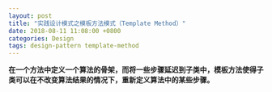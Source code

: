 ```yaml
---
layout: post
title: "实践设计模式之模板方法模式（Template Method）"
date: 2018-08-11 11:08:00 +0800
categories: Design
tags: design-pattern template-method
---
```


**在一个方法中定义一个算法的骨架，而将一些步骤延迟到子类中，模板方法使得子类可以在不改变算法结果的情况下，重新定义算法中的某些步骤。**